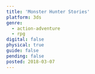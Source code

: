 ```yaml
---
title: 'Monster Hunter Stories'
platform: 3ds
genre:
  - action-adventure
  - rpg
digital: false
physical: true
guide: false
pending: false
posted: 2018-03-07
---
```

